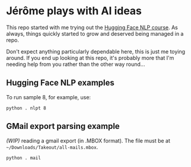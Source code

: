 # Jérôme plays with AI ideas

This repo started with me trying out the [Hugging Face NLP course](https://huggingface.co/learn/nlp-course). As always, things quickly started
to grow and deserved being managed in a repo.

Don't expect anything particularly dependable here, this is just me toying 
around. If you end up looking at this repo, it's probably more that I'm needing help from you rather than the other way round...

## Hugging Face NLP examples

To run sample 8, for example, use:
```
python . nlpt 8
```

## GMail export parsing example

_(WIP)_ reading a gmail export (in .MBOX format). The file must be at `~/Downloads/Takeout/all-mails.mbox`.
```
python . mail
```